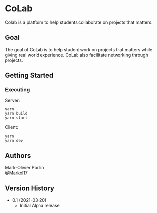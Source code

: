 # CoLab

Colab is a platform to help students collaborate on projects that matters.

## Goal

The goal of CoLab is to help student work on projects that matters while giving real world experience. CoLab also facilitate networking through projects.

## Getting Started 

### Executing

Server:
```
yarn
yarn build
yarn start
```

Client:
```
yarn
yarn dev
```

## Authors

Mark-Olivier Poulin  
[@Markol17](https://github.com/Markol17)

## Version History

* 0.1 (2021-03-20)
    * Initial Alpha release
